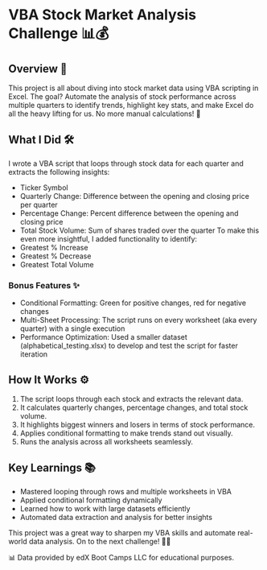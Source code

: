 # VBA Stock Market Analysis Challenge 📊💰
## Overview 🎯
This project is all about diving into stock market data using VBA scripting in Excel. The goal? Automate the analysis of stock performance across multiple quarters to identify trends, highlight key stats, and make Excel do all the heavy lifting for us. No more manual calculations! 🚀
## What I Did 🛠️
I wrote a VBA script that loops through stock data for each quarter and extracts the following insights:
- Ticker Symbol 
- Quarterly Change: Difference between the opening and closing price per quarter
- Percentage Change: Percent difference between the opening and closing price
- Total Stock Volume: Sum of shares traded over the quarter 
To make this even more insightful, I added functionality to identify:
- Greatest % Increase
- Greatest % Decrease
- Greatest Total Volume
### Bonus Features ✨
- Conditional Formatting: Green for positive changes, red for negative changes
- Multi-Sheet Processing: The script runs on every worksheet (aka every quarter) with a single execution
- Performance Optimization: Used a smaller dataset (alphabetical_testing.xlsx) to develop and test the script for faster iteration
## How It Works ⚙️
1. The script loops through each stock and extracts the relevant data.
2. It calculates quarterly changes, percentage changes, and total stock volume.
3. It highlights biggest winners and losers in terms of stock performance.
4. Applies conditional formatting to make trends stand out visually.
5. Runs the analysis across all worksheets seamlessly.
## Key Learnings 📚
- Mastered looping through rows and multiple worksheets in VBA
- Applied conditional formatting dynamically
- Learned how to work with large datasets efficiently
- Automated data extraction and analysis for better insights

This project was a great way to sharpen my VBA skills and automate real-world data analysis. On to the next challenge! 💪🔥  

📊 Data provided by edX Boot Camps LLC for educational purposes.
